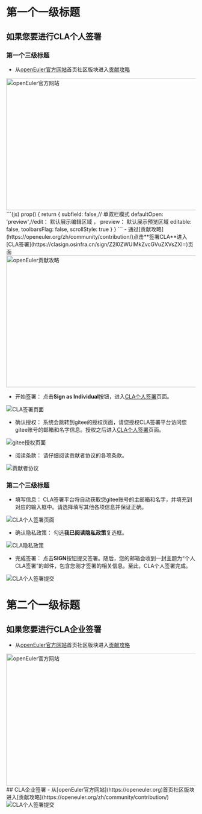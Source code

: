 # 第一个一级标题
## 如果您要进行CLA个人签署
### 第一个三级标题
- 从[openEuler官方网站](https://openeuler.org)首页社区版块进入[贡献攻略](https://openeuler.org/zh/community/contribution/)
<img src='https://gitee.com/cla-test/test1/raw/master/img/1.png' width=600 height=350 alt='openEuler官方网站'/>
```(js)
 prop() {
                return {
                    subfield: false,// 单双栏模式
                    defaultOpen: 'preview',//edit： 默认展示编辑区域 ， preview： 默认展示预览区域
                    editable: false,
                    toolbarsFlag: false,
                    scrollStyle: true
                }
            }
```
- 通过[贡献攻略](https://openeuler.org/zh/community/contribution/)点击**签署CLA**进入[CLA签署](https://clasign.osinfra.cn/sign/Z2l0ZWUlMkZvcGVuZXVsZXI=)页面
<img src='https://gitee.com/cla-test/test1/raw/master/img/2.png' width=600 height=350 alt='openEuler贡献攻略'/>

- 开始签署： 点击**Sign as Individual**按钮，进入[CLA个人签署](https://clasign.osinfra.cn/sign-cla)页面。
<img src='https://gitee.com/cla-test/test1/raw/master/img/13.png' alt='CLA签署页面'>

- 确认授权： 系统会跳转到gitee的授权页面，请您授权CLA签署平台访问您gitee账号的邮箱和名字信息。授权之后进入[CLA个人签署](https://clasign.osinfra.cn/sign-cla)页面。
<img src='https://gitee.com/cla-test/test1/raw/master/img/14.png' alt='gitee授权页面'>

- 阅读条款： 请仔细阅读贡献者协议的各项条款。
<img src='https://gitee.com/cla-test/test1/raw/master/img/15.png' alt='贡献者协议'>

### 第二个三级标题
- 填写信息： CLA签署平台将自动获取您gitee账号的主邮箱和名字，并填充到对应的输入框中。请选择填写其他各项信息并保证正确。
<img src='https://gitee.com/cla-test/test1/raw/master/img/16.png' alt='CLA个人签署页面'>

- 确认隐私政策： 勾选**我已阅读隐私政策**复选框。
<img src='https://gitee.com/cla-test/test1/raw/master/img/17.png' alt='CLA隐私政策'>

- 完成签署： 点击**SIGN**按钮提交签署。随后，您的邮箱会收到一封主题为“个人CLA签署”的邮件，包含您刚才签署的相关信息。至此，CLA个人签署完成。
<img src='https://gitee.com/cla-test/test1/raw/master/img/18.png' alt='CLA个人签署提交'>

# 第二个一级标题
## 如果您要进行CLA企业签署
- 从[openEuler官方网站](https://openeuler.org)首页社区版块进入[贡献攻略](https://openeuler.org/zh/community/contribution/)
<img src='https://gitee.com/cla-test/test1/raw/master/img/1.png' width=600 height=350 alt='openEuler官方网站'/>
## CLA企业签署
- 从[openEuler官方网站](https://openeuler.org)首页社区版块进入[贡献攻略](https://openeuler.org/zh/community/contribution/)
<img src='https://gitee.com/cla-test/test1/raw/master/img/18.png' alt='CLA个人签署提交'>
